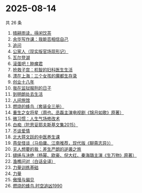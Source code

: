 # 2025-08-14

共 26 条

<!-- BEGIN WEREAD -->
<!-- 最后更新时间 2025-08-14 15:12:15 +0800 -->
1. [晴耕雨读，得闲饮茶](https://weread.qq.com/web/bookDetail/e39320b0813ab8447g0133f8)
1. [余华写作课：我能否相信自己](https://weread.qq.com/web/bookDetail/e2632530813aba3b5g015b5b)
1. [追问](https://weread.qq.com/web/bookDetail/e7b322705d0e04e7b85e068)
1. [公家人（现实版官场现形记）](https://weread.qq.com/web/bookDetail/31832440813aba370g019ae5)
1. [瓦尔登湖](https://weread.qq.com/web/bookDetail/4ad32b30813aba337g0138ea)
1. [滚蛋吧！肿瘤君](https://weread.qq.com/web/bookDetail/e8632b40813ab74cfg01555b)
1. [抢救子宫：机智的妇科医生生活](https://weread.qq.com/web/bookDetail/6ab325f0813aba39eg010162)
1. [漂在上海：三个女孩的魔都生存录](https://weread.qq.com/web/bookDetail/dd2325a0813aba364g0129fc)
1. [创业十八年](https://weread.qq.com/web/bookDetail/e3f32b80813aba3c7g0167aa)
1. [我在监狱服刑的日子](https://weread.qq.com/web/bookDetail/e4932260813aba336g01118d)
1. [到明朗处去生活](https://weread.qq.com/web/bookDetail/02e32e40813aba395g013033)
1. [人间旅馆](https://weread.qq.com/web/bookDetail/f9b322c0813aba1deg0130cf)
1. [燃烧的蜂鸟（套装全三册）](https://weread.qq.com/web/bookDetail/48a32180813aba330g011ad1)
1. [重生之女将星（周也、丞磊主演电视剧《锦月如歌》原著）](https://weread.qq.com/web/bookDetail/4a7325e0717e768a4a72aef)
1. [微习惯：人生气场修改术](https://weread.qq.com/web/bookDetail/e1532770813ab8d2bg0159eb)
1. [白痴（陀思妥耶夫斯基文集2015）](https://weread.qq.com/web/bookDetail/3be3244071e55adf3be703a)
1. [不谈爱情](https://weread.qq.com/web/bookDetail/8ab32a30813aba213g01782e)
1. [北大蒋文跃的中医养生课](https://weread.qq.com/web/bookDetail/cc532030726338c1cc50e8e)
1. [燕垒怪谈（马伯庸、江南推荐，现代版《聊斋志异》）](https://weread.qq.com/web/bookDetail/29a320e0813aba32fg016fb3)
1. [无人想要的我：差生严朗的逆袭之旅](https://weread.qq.com/web/bookDetail/d4932dd0813ab9943g0195dd)
1. [缱绻与决绝（杨幂、欧豪、倪大红、秦海璐主演《生万物》原著）](https://weread.qq.com/web/bookDetail/d6f320605bf576d6f394eec)
1. [渔樵问对（白话全译）](https://weread.qq.com/web/bookDetail/41532b40813aba3a3g019304)
1. [力量训练基础](https://weread.qq.com/web/bookDetail/f7732e0071cc8a26f773065)
1. [力量](https://weread.qq.com/web/bookDetail/12b326305d011d12b3ae803)
1. [傲慢与偏见](https://weread.qq.com/web/bookDetail/4e132950813aba112g01191f)
1. [燃烧的蜂鸟.时空追凶1990](https://weread.qq.com/web/bookDetail/80132030813aba32fg018dd6)
<!-- END WEREAD -->